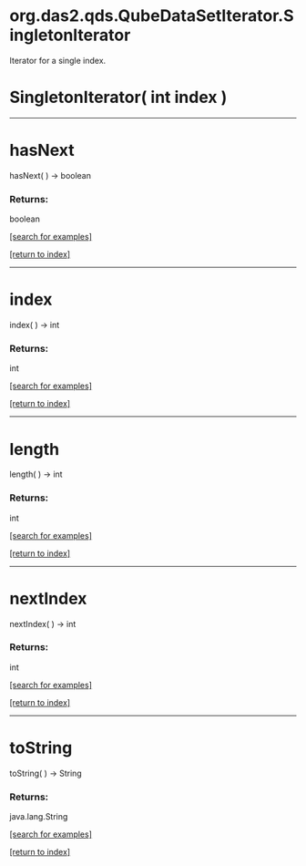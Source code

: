 # org.das2.qds.QubeDataSetIterator.SingletonIterator

Iterator for a single index.

# SingletonIterator( int index )


***
<a name="hasNext"></a>
# hasNext
hasNext(  ) &rarr; boolean



### Returns:
boolean


<a href="https://github.com/autoplot/dev/search?q=hasNext&unscoped_q=hasNext">[search for examples]</a>

<a href="https://github.com/autoplot/documentation/blob/master/javadoc/index-all.md">[return to index]</a>

***
<a name="index"></a>
# index
index(  ) &rarr; int



### Returns:
int


<a href="https://github.com/autoplot/dev/search?q=index&unscoped_q=index">[search for examples]</a>

<a href="https://github.com/autoplot/documentation/blob/master/javadoc/index-all.md">[return to index]</a>

***
<a name="length"></a>
# length
length(  ) &rarr; int



### Returns:
int


<a href="https://github.com/autoplot/dev/search?q=length&unscoped_q=length">[search for examples]</a>

<a href="https://github.com/autoplot/documentation/blob/master/javadoc/index-all.md">[return to index]</a>

***
<a name="nextIndex"></a>
# nextIndex
nextIndex(  ) &rarr; int



### Returns:
int


<a href="https://github.com/autoplot/dev/search?q=nextIndex&unscoped_q=nextIndex">[search for examples]</a>

<a href="https://github.com/autoplot/documentation/blob/master/javadoc/index-all.md">[return to index]</a>

***
<a name="toString"></a>
# toString
toString(  ) &rarr; String



### Returns:
java.lang.String


<a href="https://github.com/autoplot/dev/search?q=toString&unscoped_q=toString">[search for examples]</a>

<a href="https://github.com/autoplot/documentation/blob/master/javadoc/index-all.md">[return to index]</a>

